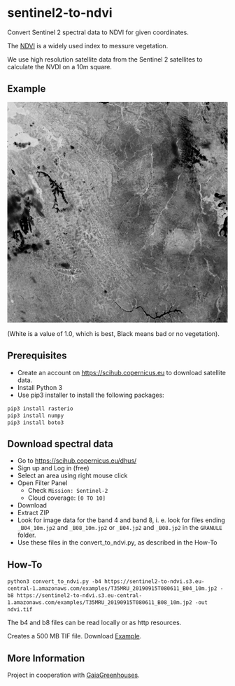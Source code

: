 # sentinel2-to-ndvi

Convert Sentinel 2 spectral data to NDVI for given coordinates.

The [NDVI](https://en.wikipedia.org/wiki/Normalized_difference_vegetation_index) is a widely used index to messure vegetation.

We use high resolution satellite data from the Sentinel 2 satellites to calculate the NVDI on a 10m square.

## Example
![NVDI](examples/T35MRU_20190915T080611_ndvi.jpg)

(White is a value of 1.0, which is best, Black means bad or no vegetation).


## Prerequisites

- Create an account on https://scihub.copernicus.eu to download satellite data.
- Install Python 3
- Use pip3 installer to install the following packages:
```
pip3 install rasterio
pip3 install numpy
pip3 install boto3
```

## Download spectral data
- Go to https://scihub.copernicus.eu/dhus/
- Sign up and Log in (free)
- Select an area using right mouse click
- Open Filter Panel
  - Check `Mission: Sentinel-2`
  - Cloud coverage: `[0 TO 10]`
- Download
- Extract ZIP
- Look for image data for the band 4 and band 8, i. e. look for files ending `_B04_10m.jp2` and `_B08_10m.jp2` or `_B04.jp2` and `_B08.jp2` in the `GRANULE` folder.
- Use these files in the convert_to_ndvi.py, as described in the How-To

## How-To

```
python3 convert_to_ndvi.py -b4 https://sentinel2-to-ndvi.s3.eu-central-1.amazonaws.com/examples/T35MRU_20190915T080611_B04_10m.jp2 -b8 https://sentinel2-to-ndvi.s3.eu-central-1.amazonaws.com/examples/T35MRU_20190915T080611_B08_10m.jp2 -out ndvi.tif 
```

The b4 and b8 files can be read locally or as http resources.

Creates a 500 MB TIF file. Download [Example](https://sentinel2-to-ndvi.s3.eu-central-1.amazonaws.com/examples/T35MRU_20190915T080611_ndvi.tif).


## More Information

Project in cooperation with [GaiaGreenhouses](https://www.facebook.com/GaiaGreenhouses/).


